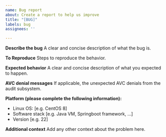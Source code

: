 ```yaml
---
name: Bug report
about: Create a report to help us improve
title: "[BUG]"
labels: bug
assignees: ''

---
```


**Describe the bug**
A clear and concise description of what the bug is.

**To Reproduce**
Steps to reproduce the behavior.

**Expected behavior**
A clear and concise description of what you expected to happen.

**AVC denial messages**
If applicable, the unexpected AVC denials from the audit subsystem.

**Platform (please complete the following information):**

- Linux OS: [e.g. CentOS 8]
- Software stack [e.g. Java VM, Springboot framework, ...]
- Version [e.g. 22]

**Additional context**
Add any other context about the problem here.
